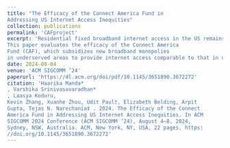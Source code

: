 ```yaml
---
title: "The Efficacy of the Connect America Fund in
Addressing US Internet Access Inequities"
collection: publications
permalink: 'CAFproject'
excerpt: 'Residential fixed broadband internet access in the US remains inequitable, despite significant taxpayer investment.
This paper evaluates the efficacy of the Connect America
Fund (CAF), which subsidizes new broadband monopolies
in underserved areas to provide internet access comparable to that in urban regions.'
date: 2024-08-04
venue: 'ACM SIGCOMM ’24'
paperurl: 'https://dl.acm.org/doi/pdf/10.1145/3651890.3672272'
citation: 'Haarika Manda*
, Varshika Srinivasavaradhan*
, Laasya Koduru,
Kevin Zhang, Xuanhe Zhou, Udit Paul†, Elizabeth Belding, Arpit
Gupta, Tejas N. Narechania‡ . 2024. The Efficacy of the Connect
America Fund in Addressing US Internet Access Inequities. In ACM
SIGCOMM 2024 Conference (ACM SIGCOMM ’24), August 4–8, 2024,
Sydney, NSW, Australia. ACM, New York, NY, USA, 22 pages. https:
//doi.org/10.1145/3651890.3672272'
---
```




